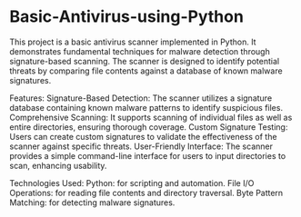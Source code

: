 # Basic-Antivirus-using-Python
This project is a basic antivirus scanner implemented in Python. It demonstrates fundamental techniques for malware detection through signature-based scanning. The scanner is designed to identify potential threats by comparing file contents against a database of known malware signatures.

Features:
Signature-Based Detection: The scanner utilizes a signature database containing known malware patterns to identify suspicious files.
Comprehensive Scanning: It supports scanning of individual files as well as entire directories, ensuring thorough coverage.
Custom Signature Testing: Users can create custom signatures to validate the effectiveness of the scanner against specific threats.
User-Friendly Interface: The scanner provides a simple command-line interface for users to input directories to scan, enhancing usability.

Technologies Used:
Python: for scripting and automation.
File I/O Operations: for reading file contents and directory traversal.
Byte Pattern Matching: for detecting malware signatures.
